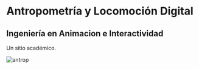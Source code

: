 # Antropometría y Locomoción Digital

## Ingeniería en Animacion e Interactividad
Un sitio académico.


![antrop](https://github.com/user-attachments/assets/23a1c03e-bbda-4383-beec-bb88930e5eb8)
